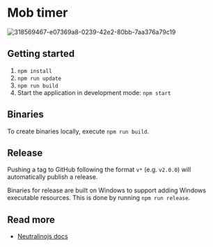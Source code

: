 # Mob timer

![318569467-e07369a8-0239-42e2-80bb-7aa376a79c19](https://github.com/jouni-kantola/mobtimer/assets/2670127/e2c242c1-b4af-4c70-8c03-5c0dfa031e2a)

## Getting started

1. `npm install`
1. `npm run update`
1. `npm run build`
1. Start the application in development mode: `npm start`

## Binaries

To create binaries locally, execute `npm run build`.

## Release

Pushing a tag to GitHub following the format `v*` (e.g. `v2.0.0`) will automatically publish a release.

Binaries for release are built on Windows to support adding Windows executable resources. This is done by running `npm run release`.

## Read more

-   [Neutralinojs docs](https://neutralino.js.org/docs/)
